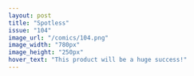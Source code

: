 ```yaml
---
layout: post
title: "Spotless"
issue: "104"
image_url: "/comics/104.png"
image_width: "780px"
image_height: "250px"
hover_text: "This product will be a huge success!"
---
```


